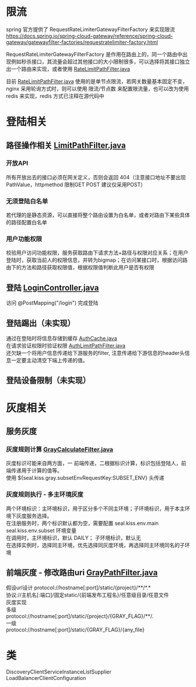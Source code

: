 # 限流
spring 官方提供了 RequestRateLimiterGatewayFilterFactory 来实现限流 https://docs.spring.io/spring-cloud-gateway/reference/spring-cloud-gateway/gatewayfilter-factories/requestratelimiter-factory.html

RequestRateLimiterGatewayFilterFactory 是作用在路由上的，同一个路由中出现例如秒杀接口，其流量会超过其他接口的大小限制很多，可以选择将其接口独立出一个路由来实现，或者使用 [RateLimitPathFilter.java](src%2Fmain%2Fjava%2Fio%2Fgithub%2Fseal90%2Fkiss%2Fgateway%2Ffilter%2FRateLimitPathFilter.java)

目前 [RateLimitPathFilter.java](src%2Fmain%2Fjava%2Fio%2Fgithub%2Fseal90%2Fkiss%2Fgateway%2Ffilter%2FRateLimitPathFilter.java) 使用的是单节点限流，若网关数量基本固定不变，nginx 采用轮询方式时，则可以使用 限流/节点数 来配置限流量，也可以改为使用 redis 来实现，redis 方式已注释在源代码中

# 登陆相关
## 路径操作相关 [LimitPathFilter.java](src%2Fmain%2Fjava%2Fio%2Fgithub%2Fseal90%2Fkiss%2Fgateway%2Ffilter%2FLimitPathFilter.java)
### 开放API
所有开放出去的接口必须在网关定义，否则会返回 404（注意接口地址不要出现PathValue，httpmethod 限制GET POST 建议仅采用POST）
### 无须登陆白名单
若代理的是静态资源，可以直接将整个路由设置为白名单，或者对路由下某些具体的路径配置白名单
### 用户功能权限
校验用户访问功能权限，服务获取路由下请求方法+路径与权限对应关系；在用户登陆时，获取当前人的权限信息，并转为bigmap；在访问某接口时，根据访问路由下的方法和路径获取权限值，根据权限值判断此用户是否有权限

## 登陆 [LoginController.java](src%2Fmain%2Fjava%2Fio%2Fgithub%2Fseal90%2Fkiss%2Fgateway%2Flogin%2Fcontroller%2FLoginController.java)
访问 @PostMapping("/login") 完成登陆

## 登陆踢出（未实现）

通过在登陆时将信息存储到缓存 [AuthCache.java](src%2Fmain%2Fjava%2Fio%2Fgithub%2Fseal90%2Fkiss%2Fgateway%2Flogin%2Fservice%2Fimpl%2FAuthCache.java)
<br/> 在请求验证权限时验证权限 [AuthLimitPathFilter.java](src%2Fmain%2Fjava%2Fio%2Fgithub%2Fseal90%2Fkiss%2Fgateway%2Ffilter%2FAuthLimitPathFilter.java)
<br/> 还欠缺一个将用户信息传递给下游服务的filter, 注意传递给下游信息的header头信息一定要主动清空下端上传递的值。

## 登陆设备限制（未实现）

# 灰度相关
## 服务灰度 
### 灰度规则计算 [GrayCalculateFilter.java](src%2Fmain%2Fjava%2Fio%2Fgithub%2Fseal90%2Fkiss%2Fgateway%2Ffilter%2FGrayCalculateFilter.java)
灰度标识可能来自两方面，一 前端传递，二根据标识计算，标识包括登陆人，前端传递用于计算的值等。
<br/> 使用 ${seal.kiss.gray.subsetEnvRequestKey:SUBSET_ENV} 头传递

### 灰度规则执行 - 多主环境灰度
两个环境标识：主环境标识，用于区分多个不同主环境；子环境标识，用于本主环境下灰度服务选择。
<br/> 在注册服务时，两个标识默认都为空，需要配置 seal.kiss.env.main seal.kiss.env.subset 环境变量
<br/> 在调用时，主环境标识，默认 DAILY； 子环境标识，默认无
<br/> 在选择实例时，选择同主环境，优先选择同灰度环境，再选择同主环境同名的子环境

## 前端灰度 - 修改路由uri [GrayPathFilter.java](src%2Fmain%2Fjava%2Fio%2Fgithub%2Fseal90%2Fkiss%2Fgateway%2Ffilter%2FGrayPathFilter.java)
假设url设计 protocol://hostname[:port]/static/{project}/\*\*/\*.\*
<br/> 协议://主机名[:端口]/固定static/{前端发布工程名}/任意级目录/任意文件
<br/> 灰度实现
<br/> 多级
<br/> protocol://hostname[:port]/static/{project}/{GRAY_FLAG}/**/*.*
<br/> 一级
<br/> protocol://hostname[:port]/static/{GRAY_FLAG}/{any_file}

# 类
DiscoveryClientServiceInstanceListSupplier
<br/> LoadBalancerClientConfiguration